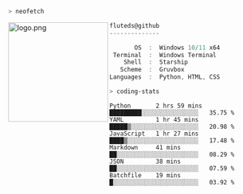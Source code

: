 ```zsh
> neofetch
```

<!--img align="left" src="https://github.com/fluteds.png" alt="logo.png" width="200"/>-->
<img align="left" src="https://external-content.duckduckgo.com/iu/?u=https%3A%2F%2F78.media.tumblr.com%2F975fca5f82161b190efdcaa05ffbd4ec%2Ftumblr_p6q6m9TJF01x3p3jmo1_500.png&f=1&nofb=1" alt="logo.png" width="200"/>

```csharp
fluteds@github
--------------

       OS  :  Windows 10/11 x64
 Terminal  :  Windows Terminal
    Shell  :  Starship
   Scheme  :  Gruvbox
Languages  :  Python, HTML, CSS
```

```zsh
> coding-stats
```

<!--START_SECTION:waka-->

```text
Python       2 hrs 59 mins   █████████░░░░░░░░░░░░░░░░   35.75 %
YAML         1 hr 45 mins    █████▒░░░░░░░░░░░░░░░░░░░   20.98 %
JavaScript   1 hr 27 mins    ████▒░░░░░░░░░░░░░░░░░░░░   17.48 %
Markdown     41 mins         ██░░░░░░░░░░░░░░░░░░░░░░░   08.29 %
JSON         38 mins         ██░░░░░░░░░░░░░░░░░░░░░░░   07.59 %
Batchfile    19 mins         █░░░░░░░░░░░░░░░░░░░░░░░░   03.92 %
```

<!--END_SECTION:waka-->
